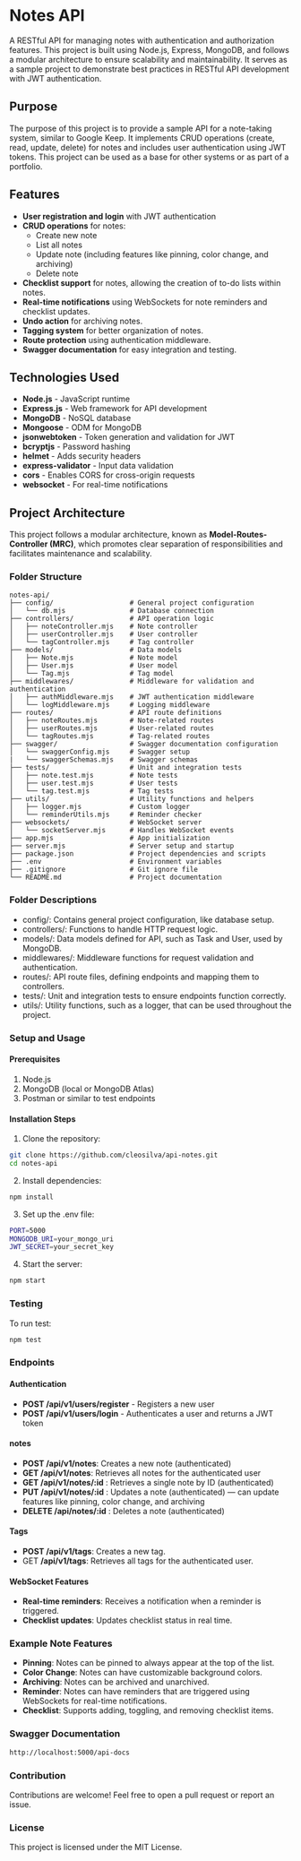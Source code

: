 # Notes API

A RESTful API for managing notes with authentication and authorization features. This project is built using Node.js, Express, MongoDB, and follows a modular architecture to ensure scalability and maintainability. It serves as a sample project to demonstrate best practices in RESTful API development with JWT authentication.

## Purpose

The purpose of this project is to provide a sample API for a note-taking system, similar to Google Keep. It implements CRUD operations (create, read, update, delete) for notes and includes user authentication using JWT tokens. This project can be used as a base for other systems or as part of a portfolio.

## Features

* **User registration and login** with JWT authentication
* **CRUD operations** for notes:
  * Create new note
  * List all notes
  * Update note (including features like pinning, color change, and archiving)
  * Delete note
* **Checklist support** for notes, allowing the creation of to-do lists within notes.
* **Real-time notifications** using WebSockets for note reminders and checklist updates.
* **Undo action** for archiving notes.
* **Tagging system** for better organization of notes.
* **Route protection** using authentication middleware.
* **Swagger documentation** for easy integration and testing.

## Technologies Used

- **Node.js** - JavaScript runtime
- **Express.js** - Web framework for API development
- **MongoDB** - NoSQL database
- **Mongoose** - ODM for MongoDB
- **jsonwebtoken** - Token generation and validation for JWT
- **bcryptjs** - Password hashing
- **helmet** - Adds security headers
- **express-validator** - Input data validation
- **cors** - Enables CORS for cross-origin requests
- **websocket** - For real-time notifications

## Project Architecture

This project follows a modular architecture, known as **Model-Routes-Controller (MRC)**, which promotes clear separation of responsibilities and facilitates maintenance and scalability.

### Folder Structure

```plaintext
notes-api/
├── config/                   # General project configuration
│   └── db.mjs                # Database connection
├── controllers/              # API operation logic
│   ├── noteController.mjs    # Note controller
│   ├── userController.mjs    # User controller
│   └── tagController.mjs     # Tag controller
├── models/                   # Data models
│   ├── Note.mjs              # Note model
│   ├── User.mjs              # User model
│   └── Tag.mjs               # Tag model
├── middlewares/              # Middleware for validation and authentication
│   ├── authMiddleware.mjs    # JWT authentication middleware
│   └── logMiddleware.mjs     # Logging middleware
├── routes/                   # API route definitions
│   ├── noteRoutes.mjs        # Note-related routes
│   ├── userRoutes.mjs        # User-related routes
│   └── tagRoutes.mjs         # Tag-related routes
├── swagger/                  # Swagger documentation configuration
│   └── swaggerConfig.mjs     # Swagger setup
|   └── swaggerSchemas.mjs    # Swagger schemas
├── tests/                    # Unit and integration tests
│   ├── note.test.mjs         # Note tests
│   ├── user.test.mjs         # User tests
│   └── tag.test.mjs          # Tag tests
├── utils/                    # Utility functions and helpers
│   ├── logger.mjs            # Custom logger
│   └── reminderUtils.mjs     # Reminder checker
├── websockets/               # WebSocket server
│   └── socketServer.mjs      # Handles WebSocket events
├── app.mjs                   # App initialization
├── server.mjs                # Server setup and startup
├── package.json              # Project dependencies and scripts
├── .env                      # Environment variables
├── .gitignore                # Git ignore file
└── README.md                 # Project documentation
```` 

### Folder Descriptions
* config/: Contains general project configuration, like database setup.
* controllers/: Functions to handle HTTP request logic.
* models/: Data models defined for API, such as Task and User, used by MongoDB.
* middlewares/: Middleware functions for request validation and authentication.
* routes/: API route files, defining endpoints and mapping them to controllers.
* tests/: Unit and integration tests to ensure endpoints function correctly.
* utils/: Utility functions, such as a logger, that can be used throughout the project.

### Setup and Usage
#### Prerequisites
1. Node.js
2. MongoDB (local or MongoDB Atlas)
3. Postman or similar to test endpoints

#### Installation Steps
1. Clone the repository:
````Bash
git clone https://github.com/cleosilva/api-notes.git
cd notes-api
````

2. Install dependencies:
````Bash
npm install
````
3. Set up the .env file:
````Bash
PORT=5000
MONGODB_URI=your_mongo_uri
JWT_SECRET=your_secret_key
````

4. Start the server:
````Bash
npm start
````

### Testing

To run test:
````bash
npm test
````

### Endpoints

#### Authentication
* **POST /api/v1/users/register** - Registers a new user
* **POST /api/v1/users/login** - Authenticates a user and returns a JWT token

#### notes
* **POST /api/v1/notes**: Creates a new note (authenticated)
* **GET /api/v1/notes**: Retrieves all notes for the authenticated user
* **GET /api/v1/notes/:id**
  : Retrieves a single note by ID (authenticated)
* **PUT /api/v1/notes/:id**
  : Updates a note (authenticated) — can update features like pinning, color change, and archiving
* **DELETE /api/notes/:id**
  : Deletes a note (authenticated)

#### Tags
* **POST /api/v1/tags**: Creates a new tag.
* GET **/api/v1/tags**: Retrieves all tags for the authenticated user.

#### WebSocket Features
* **Real-time reminders**: Receives a notification when a reminder is triggered.
* **Checklist updates**: Updates checklist status in real time.

### Example Note Features
* **Pinning**: Notes can be pinned to always appear at the top of the list.
* **Color Change**: Notes can have customizable background colors.
* **Archiving**: Notes can be archived and unarchived.
* **Reminder**: Notes can have reminders that are triggered using WebSockets for real-time notifications.
* **Checklist**: Supports adding, toggling, and removing checklist items.

### Swagger Documentation
````bash
http://localhost:5000/api-docs
````

### Contribution
Contributions are welcome! Feel free to open a pull request or report an issue.

### License
This project is licensed under the MIT License.



